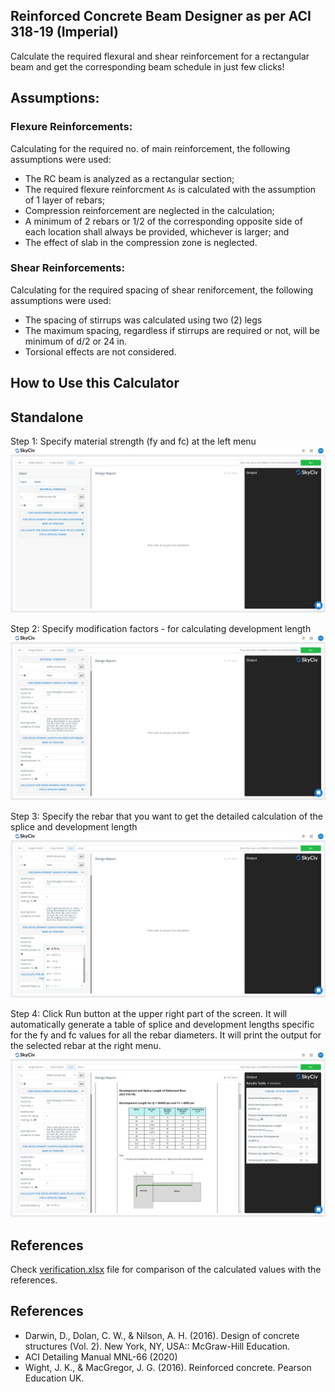 ## Reinforced Concrete Beam Designer as per ACI 318-19 (Imperial)

Calculate the required flexural and shear reinforcement for a rectangular beam and get the corresponding beam schedule in just few clicks!

## Assumptions:
### Flexure Reinforcements:
Calculating for the required no. of main reinforcement, the following assumptions were used:
- The RC beam is analyzed as a rectangular section;
- The required flexure reinforcment `As` is calculated with the assumption of 1 layer of rebars;
- Compression reinforcement are neglected in the calculation;
- A minimum of 2 rebars or 1/2 of the corresponding opposite side of each location shall always be provided, whichever is larger; and
- The effect of slab in the compression zone is neglected.


### Shear Reinforcements:
Calculating for the required spacing of shear reniforcement, the following assumptions were used:
- The spacing of stirrups was calculated using two (2) legs
- The maximum spacing, regardless if stirrups are required or not, will be minimum of d/2 or 24 in.
- Torsional effects are not considered.


## How to Use this Calculator

## Standalone

Step 1: Specify material strength (fy and fc) at the left menu
![Step 1](./images/2.png)

Step 2: Specify modification factors - for calculating development length
![Step 2](./images/3.png)

Step 3: Specify the rebar that you want to get the detailed calculation of the splice and development length
![Step 3](./images/4.png)

Step 4: Click Run button at the upper right part of the screen. It will automatically generate a table of splice and development lengths specific for the fy and fc values for all the rebar diameters. It will print the output for the selected rebar at the right menu.
![Step 4](./images/5.png)

## References

Check [verification.xlsx](./verification.xlsx) file for comparison of the calculated values with the references.

## References

- Darwin, D., Dolan, C. W., & Nilson, A. H. (2016). Design of concrete structures (Vol. 2). New York, NY, USA:: McGraw-Hill Education.
- ACI Detailing Manual MNL-66 (2020)
- Wight, J. K., & MacGregor, J. G. (2016). Reinforced concrete. Pearson Education UK.

